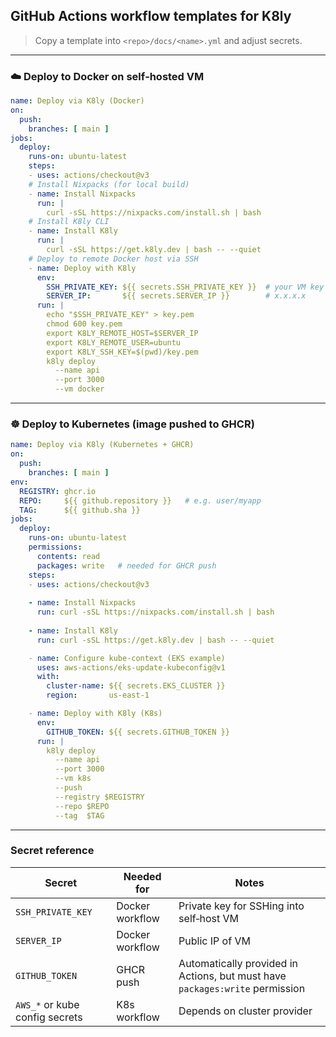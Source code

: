 ## GitHub Actions workflow templates for K8ly
> Copy a template into `<repo>/docs/<name>.yml` and adjust secrets.
---
### ☁️ Deploy to **Docker** on self‑hosted VM
```yaml
name: Deploy via K8ly (Docker)
on:
  push:
    branches: [ main ]
jobs:
  deploy:
    runs-on: ubuntu-latest
    steps:
    - uses: actions/checkout@v3
    # Install Nixpacks (for local build)
    - name: Install Nixpacks
      run: |
        curl -sSL https://nixpacks.com/install.sh | bash
    # Install K8ly CLI
    - name: Install K8ly
      run: |
        curl -sSL https://get.k8ly.dev | bash -- --quiet
    # Deploy to remote Docker host via SSH
    - name: Deploy with K8ly
      env:
        SSH_PRIVATE_KEY: ${{ secrets.SSH_PRIVATE_KEY }}  # your VM key
        SERVER_IP:       ${{ secrets.SERVER_IP }}        # x.x.x.x
      run: |
        echo "$SSH_PRIVATE_KEY" > key.pem
        chmod 600 key.pem
        export K8LY_REMOTE_HOST=$SERVER_IP
        export K8LY_REMOTE_USER=ubuntu
        export K8LY_SSH_KEY=$(pwd)/key.pem
        k8ly deploy
          --name api
          --port 3000
          --vm docker
```

---
### ☸️ Deploy to **Kubernetes** (image pushed to GHCR)
```yaml
name: Deploy via K8ly (Kubernetes + GHCR)
on:
  push:
    branches: [ main ]
env:
  REGISTRY: ghcr.io
  REPO:     ${{ github.repository }}   # e.g. user/myapp
  TAG:      ${{ github.sha }}
jobs:
  deploy:
    runs-on: ubuntu-latest
    permissions:
      contents: read
      packages: write   # needed for GHCR push
    steps:
    - uses: actions/checkout@v3
    
    - name: Install Nixpacks
      run: curl -sSL https://nixpacks.com/install.sh | bash
    
    - name: Install K8ly
      run: curl -sSL https://get.k8ly.dev | bash -- --quiet

    - name: Configure kube‑context (EKS example)
      uses: aws-actions/eks-update-kubeconfig@v1
      with:
        cluster-name: ${{ secrets.EKS_CLUSTER }}
        region:       us-east-1

    - name: Deploy with K8ly (K8s)
      env:
        GITHUB_TOKEN: ${{ secrets.GITHUB_TOKEN }}
      run: |
        k8ly deploy
          --name api
          --port 3000
          --vm k8s
          --push
          --registry $REGISTRY
          --repo $REPO
          --tag  $TAG
```

---

### Secret reference
| Secret | Needed for | Notes |
|--------|------------|-------|
| `SSH_PRIVATE_KEY` | Docker workflow | Private key for SSHing into self‑host VM |
| `SERVER_IP` | Docker workflow | Public IP of VM |
| `GITHUB_TOKEN` | GHCR push | Automatically provided in Actions, but must have `packages:write` permission |
| `AWS_*` or kube config secrets | K8s workflow | Depends on cluster provider |